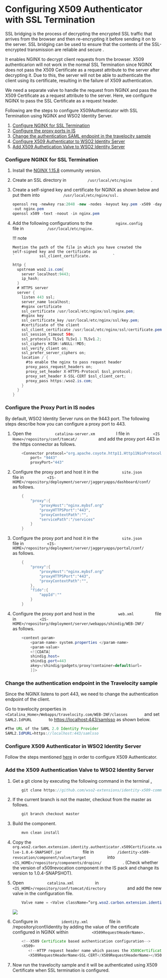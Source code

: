 # Configuring X509 Authenticator with SSL Termination

SSL bridging is the process of decrypting the encrypted SSL traffic that
arrives from the browser and then re-encrypting it before sending it on
to the server. SSL bridging can be used to ensure that the contents of
the SSL-encrypted transmission are reliable and secure .

It enables NGINX to decrypt client requests from the browser. X509
authenticarion will not work in the normal SSL Termination since NGINX
does not pass the X509 Certificate as a request attribute to the server
after decrypting it. Due to this, the server will not be able to
authenticate the client using its certificate, resulting in the failure
of X509 authentication.

We need a separate valve to handle the request from NGINX and pass the
X509 Certificate as a request attribute to the server. Here, we
configure NGINX to pass the SSL Certificate as a request header.

Following are the steps to configure X509Authenticator with SSL
Termination using NGINX and WSO2 Identity Server.

1.  [Configure NGINX for SSL
    Termination](#ConfiguringX509AuthenticatorwithSSLTermination-firststep)
2.  [Configure the proxy ports in
    IS](#ConfiguringX509AuthenticatorwithSSLTermination-secondstep)
3.  [Change the authentication SAML endpoint in the travelocity
    sample](#ConfiguringX509AuthenticatorwithSSLTermination-thirdstep)
4.  [Configure X509 Authenticator to WSO2 Identity
    Server](#ConfiguringX509AuthenticatorwithSSLTermination-fourthstep)
5.  [Add X509 Authetication Valve to WSO2 Identity
    Server](#ConfiguringX509AuthenticatorwithSSLTermination-fifthstep)

### Configure NGINX for SSL Termination

1.  Install the [NGINX
    1.15.8](https://medium.com/@ThomasTan/installing-nginx-in-mac-os-x-maverick-with-homebrew-d8867b7e8a5a)
    community version.
2.  Create an SSL directory in `          /usr/local/etc/nginx         `
    .
3.  Create a self-signed key and certificate for NGINX as shown below
    and put them into `           /usr/local/etc/nginx/ssl.          `

    ``` java
    openssl req -newkey rsa:2048 -new -nodes -keyout key.pem -x509 -days 365 
    -out nginx.pem
    openssl x509 -text -noout -in nginx.pem
    ```

4.  Add the following configurations to the
    `           nginx.config          ` file in
    `           /usr/local/etc/nginx.          `

    !!! note
    
        Mention the path of the file in which you have created the
        self-signed key and the certificate as
        `           ssl_client_certificate.          `
    

    ``` java
    http {
      upstream wso2.is.com{
        server localhost:9443;
        ip_hash;
      }
      # HTTPS server
      server {
        listen 443 ssl;
        server_name localhost;
        #nginx certificate
        ssl_certificate /usr/local/etc/nginx/ssl/nginx.pem;
        #nginx key
        ssl_certificate_key /usr/local/etc/nginx/ssl/key.pem;
        #certificate of the client
        ssl_client_certificate /usr/local/etc/nginx/ssl/certificate.pem;
        ssl_session_timeout 50m;
        ssl_protocols TLSv1 TLSv1.1 TLSv1.2;
        ssl_ciphers HIGH:!aNULL:!MD5;
        ssl_verify_client on;
        ssl_prefer_server_ciphers on;
        location / {
          #to enable the nginx to pass request header
          proxy_pass_request_headers on;
          proxy_set_header X-HTTPS-Protocol $ssl_protocol;
          proxy_set_header X-SSL-CERT $ssl_client_cert;
          proxy_pass https:/wso2.is.com;
        }
      }
    }
    ```

### Configure the Proxy Port in IS nodes

By default, WSO2 Identity Server runs on the 9443 port. The following
steps describe how you can configure a proxy port to 443.

1.  Open the `           catalina-server.xm          ` l file in
    `           <IS Home>/repository/conf/tomcat/          ` and add the
    proxy port 443 in the https connector as follows.

    ``` java
        <Connector protocol="org.apache.coyote.http11.Http11NioProtocol"
            port= "9443"
            proxyPort="443" 
    ```

2.  Configure the proxy port and host it in the
    `           site.json          ` file in
    `           <IS-HOME>/repository/deployment/server/jaggeryapps/dashboard/conf/          `
    as follows.

    ``` java
        {
            "proxy":{
                "proxyHost":"nginx.mybsf.org"
                "proxyHTTPSPort":"443",
                "proxyContextPath":"",
                "servicePath":"/services"
            }
        }
    ```

3.  Configure the proxy port and host it in the
    `           site.json          ` file in
    `           <IS-HOME>/repository/deployment/server/jaggeryapps/portal/conf/          `
    as follows.

    ``` java
        {
            "proxy":{
                "proxyHost":"nginx.mybsf.org"
                "proxyHTTPSPort":"443",
                "proxyContextPath":"",
            },
            "fido":{
                "appId":""
            }
        }
    ```

4.  Configure the proxy port and host in the
    `           web.xml          ` file in
    `           <IS-HOME>/repository/deployment/server/webapps/shindig/WEB-INF/          `
    as follows.

    ``` java
        <context-param>
            <param-name> system.properties </param-name>
            <param-value>
            <![CDATA[
            shindig.host=
            shindig.port=443
            akey=/shindig/gadgets/proxy?container=default&url=
            ]]>
    ```

### Change the authentication endpoint in the Travelocity sample

Since the NGINX listens to port 443, we need to change the
authentication endpoint of the client.

Go to travelocity properties in
`         <Catalina_Home>/Webapps/travelocity.com/WEB-INF/classes        `
and set `         SAML2.IdPURL        ` to
[https://localhost:443/samlsso](https://localhost/samlsso) as shown
below.

``` java
#The URL of the SAML 2.0 Identity Provider
SAML2.IdPURL=https://localhost:443/samlsso
```

###  Configure X509 Authenticator in WSO2 Identity Server

Follow the steps mentioned
[here](https://docs.wso2.com/display/ISCONNECTORS/Configuring+X509Certificate+Authenticator)
in order to configure X509 Authenticator.

### Add the X509 Authentication Valve to WSO2 Identity Server

1.  Get a git clone by executing the following command in the terminal
    [.](https://github.com/wso2-extensions/identity-x509-commons.git)

    ``` java
        git clone https://github.com/wso2-extensions/identity-x509-commons.git
    ```

2.  If the current branch is not the master, checkout from the master as
    follows.

    ``` java
        git branch checkout master  
    ```

3.  Build the component.

    ``` java
        mvn clean install
    ```

4.  Copy the
    `           org.wso2.carbon.extension.identity.authenticator.x509Certificate.valve-1.0.4-SNAPSHOT.jar          `
    file in
    `           /identity-x509-revocation/component/valve/target          `
    into `           <IS_HOME>/repository/components/dropins/          `
    . (Check whether the version of x509revocation component in the IS
    pack and change its version to 1.0.4-SNAPSHOT).  
      

5.  Open `           catalina.xml          ` in
    `           <IS_HOME>/repository/conf/tomcat/directory          `
    and add the new valve in the configuration file.

    ``` java
        Valve name = <Valve className=”org.wso2.carbon.extension.identity.x509Certificate.valve.X509CertificateAuthenticationValve”/>
    ```

    ![](attachments/119111969/119112177.png) 

      

6.  Configure in `           identity.xml          ` file in
    /repository/conf/identity by adding the value of the certificate
    configured in NGINX within
    `           <X509RequestHeaderName>.          `

    ``` java
        <!--X509 Certificate based authentication configuration-->
        <X509>
           <!--HTTP request header name which passes the X509Certificate  from LB-->
           <X509RequestHeaderName>SSL-CERT</X509RequestHeaderName></X509>
    ```

7.  Now run the travelocity sample and it will be authenticated using
    X509 Certificate when SSL termination is configured.

  

  

  
